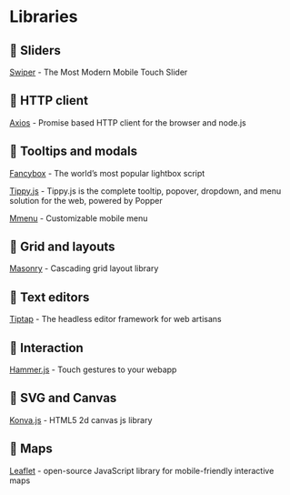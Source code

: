 # Libraries

## :round_pushpin: Sliders

[Swiper](https://swiperjs.com/) - The Most Modern Mobile Touch Slider

## :round_pushpin: HTTP client 

[Axios](https://axios-http.com/) - Promise based HTTP client for the browser and node.js

## :round_pushpin: Tooltips and modals

[Fancybox](https://fancyapps.com/fancybox/) - The world’s most popular lightbox script

[Tippy.js](https://atomiks.github.io/tippyjs/) - Tippy.js is the complete tooltip, popover, dropdown, and menu solution for the web, powered by Popper

[Mmenu](https://mmenujs.com/) - Customizable mobile menu 

## :round_pushpin: Grid and layouts

[Masonry](https://masonry.desandro.com/) - Cascading grid layout library

## :round_pushpin: Text editors

[Tiptap](https://tiptap.dev/) - The headless editor framework for web artisans

## :round_pushpin: Interaction

[Hammer.js](https://hammerjs.github.io/) - Touch gestures to your webapp

## :round_pushpin: SVG and Canvas

[Konva.js](https://konvajs.org/) - HTML5 2d canvas js library

## :round_pushpin: Maps

[Leaflet](https://leafletjs.com/) - open-source JavaScript library for mobile-friendly interactive maps